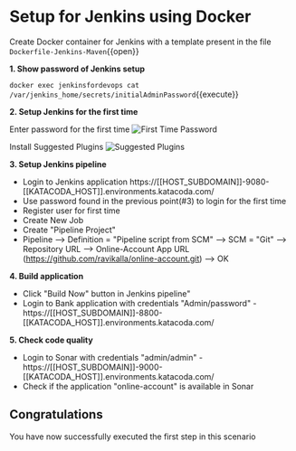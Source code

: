 # Setup for Jenkins using Docker

Create Docker container for Jenkins with a template present in the file ``Dockerfile-Jenkins-Maven``{{open}}

**1. Show password of Jenkins setup**

``docker exec jenkinsfordevops cat /var/jenkins_home/secrets/initialAdminPassword``{{execute}}

**2. Setup Jenkins for the first time**

Enter password for the first time
![First Time Password](/root/projects/online-account/trainingassets/images/JenkinsFirstTimeScreen.png)

Install Suggested Plugins
![Suggested Plugins](/root/projects/online-account/trainingassets/images/InstallPlugins.png)

**3. Setup Jenkins pipeline**
 * Login to Jenkins application https://[[HOST_SUBDOMAIN]]-9080-[[KATACODA_HOST]].environments.katacoda.com/
 * Use password found in the previous point(#3) to login for the first time
 * Register user for first time
 * Create New Job
 * Create "Pipeline Project"
 * Pipeline --> Definition = "Pipeline script from SCM" --> SCM = "Git" --> Repository URL --> Online-Account App URL (https://github.com/ravikalla/online-account.git) --> OK

**4. Build application**
 * Click "Build Now" button in Jenkins pipeline"
 * Login to Bank application with credentials "Admin/password" - https://[[HOST_SUBDOMAIN]]-8800-[[KATACODA_HOST]].environments.katacoda.com/

**5. Check code quality**
 * Login to Sonar with credentials "admin/admin" - https://[[HOST_SUBDOMAIN]]-9000-[[KATACODA_HOST]].environments.katacoda.com/
 * Check if the application "online-account" is available in Sonar

## Congratulations

You have now successfully executed the first step in this scenario
